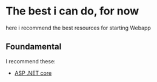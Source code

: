 # The best i can do, for now

here i recommend the best resources for starting Webapp 

## Foundamental
I recommend these:

- [ASP .NET core](https://youtu.be/uhI62SkJUXU?si=rgSOHh63QSxyuNNy)

